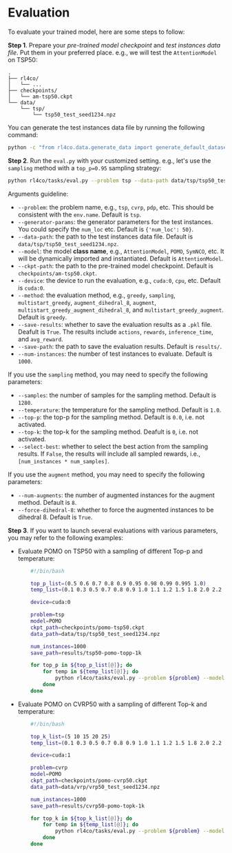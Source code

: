 # Evaluation

To evaluate your trained model, here are some steps to follow:

**Step 1**. Prepare your *pre-trained model checkpoint* and *test instances data file*. Put them in your preferred place. e.g., we will test the `AttentionModel` on TSP50:

```
.
├── rl4co/
│   └── ...
├── checkpoints/
│   └── am-tsp50.ckpt
└── data/
    └── tsp/
        └── tsp50_test_seed1234.npz
```

You can generate the test instances data file by running the following command:

```bash
python -c "from rl4co.data.generate_data import generate_default_datasets; generate_default_datasets('data')"
```

**Step 2**. Run the `eval.py` with your customized setting. e.g., let's use the `sampling` method with a `top_p=0.95` sampling strategy:

```bash
python rl4co/tasks/eval.py --problem tsp --data-path data/tsp/tsp50_test_seed1234.npz --model AttentionModel --ckpt-path checkpoints/am-tsp50.ckpt --method sampling --top-p 0.95
```

Arguments guideline:
- `--problem`: the problem name, e.g., `tsp`, `cvrp`, `pdp`, etc. This should be consistent with the `env.name`. Default is `tsp`.
- `--generator-params`: the generator parameters for the test instances. You could specify the `num_loc` etc. Default is `{'num_loc': 50}`.
- `--data-path`: the path to the test instances data file. Default is `data/tsp/tsp50_test_seed1234.npz`.
- `--model`: the model **class name**, e.g., `AttentionModel`, `POMO`, `SymNCO`, etc. It will be dynamically imported and instantiated. Default is `AttentionModel`.
- `--ckpt-path`: the path to the pre-trained model checkpoint. Default is `checkpoints/am-tsp50.ckpt`.
- `--device`: the device to run the evaluation, e.g., `cuda:0`, `cpu`, etc. Default is `cuda:0`.
- `--method`: the evaluation method, e.g., `greedy`, `sampling`, `multistart_greedy`, `augment_dihedral_8`, `augment`, `multistart_greedy_augment_dihedral_8`, and `multistart_greedy_augment`. Default is `greedy`.
- `--save-results`: whether to save the evaluation results as a `.pkl` file. Deafult is `True`. The results include `actions`, `rewards`, `inference_time`, and `avg_reward`.
- `--save-path`: the path to save the evaluation results. Default is `results/`.
- `--num-instances`: the number of test instances to evaluate. Default is `1000`. 

If you use the `sampling` method, you may need to specify the following parameters:
- `--samples`: the number of samples for the sampling method. Default is `1280`.
- `--temperature`: the temperature for the sampling method. Default is `1.0`.
- `--top-p`: the top-p for the sampling method. Default is `0.0`, i.e. not activated.
- `--top-k`: the top-k for the sampling method. Deafult is `0`, i.e. not activated.
- `--select-best`: whether to select the best action from the sampling results. If `False`, the results will include all sampled rewards, i.e., `[num_instances * num_samples]`.

If you use the `augment` method, you may need to specify the following parameters:
- `--num-augments`: the number of augmented instances for the augment method. Default is `8`.
- `--force-dihedral-8`: whether to force the augmented instances to be dihedral 8. Default is `True`.

**Step 3**. If you want to launch several evaluations with various parameters, you may refer to the following examples:

- Evaluate POMO on TSP50 with a sampling of different Top-p and temperature:

    ```bash
        #!/bin/bash

        top_p_list=(0.5 0.6 0.7 0.8 0.9 0.95 0.98 0.99 0.995 1.0)
        temp_list=(0.1 0.3 0.5 0.7 0.8 0.9 1.0 1.1 1.2 1.5 1.8 2.0 2.2 2.5 2.8 3.0)

        device=cuda:0

        problem=tsp
        model=POMO
        ckpt_path=checkpoints/pomo-tsp50.ckpt
        data_path=data/tsp/tsp50_test_seed1234.npz

        num_instances=1000
        save_path=results/tsp50-pomo-topp-1k

        for top_p in ${top_p_list[@]}; do
            for temp in ${temp_list[@]}; do
                python rl4co/tasks/eval.py --problem ${problem} --model ${model} --ckpt_path ${ckpt_path} --data_path ${data_path} --save_path ${save_path} --method sampling --temperature=${temp} --top_p=${top_p} --top_k=0 --device ${device}
            done
        done
    ```

- Evaluate POMO on CVRP50 with a sampling of different Top-k and temperature:

    ```bash
        #!/bin/bash

        top_k_list=(5 10 15 20 25)
        temp_list=(0.1 0.3 0.5 0.7 0.8 0.9 1.0 1.1 1.2 1.5 1.8 2.0 2.2 2.5 2.8 3.0)

        device=cuda:1

        problem=cvrp
        model=POMO
        ckpt_path=checkpoints/pomo-cvrp50.ckpt
        data_path=data/vrp/vrp50_test_seed1234.npz

        num_instances=1000
        save_path=results/cvrp50-pomo-topk-1k

        for top_k in ${top_k_list[@]}; do
            for temp in ${temp_list[@]}; do
                python rl4co/tasks/eval.py --problem ${problem} --model ${model} --ckpt_path ${ckpt_path} --data_path ${data_path} --save_path ${save_path} --method sampling --temperature=${temp} --top_p=0.0 --top_k=${top_k} --device ${device}
            done
        done
    ```
